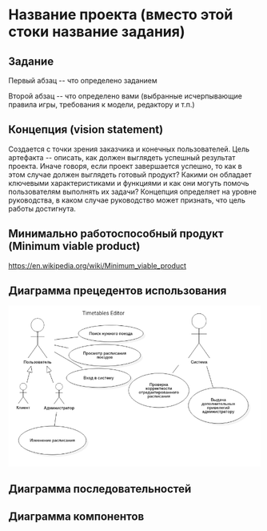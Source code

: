 # Название проекта (вместо этой стоки название задания)

## Задание
Первый абзац -- что определено заданием

Второй абзац -- что определено вами (выбранные исчерпывающие правила игры, требования к модели, редактору и т.п.)

## Концепция (vision statement)
Создается с точки зрения заказчика и конечных пользователей. Цель артефакта -- описать, как должен выглядеть успешный результат проекта. Иначе говоря, если проект завершается успешно, то как в этом случае должен выглядеть готовый продукт? Какими он обладает ключевыми характеристиками и функциями и как они могуть помочь пользователям выполнять их задачи? Концепция определяет на уровне руководства, в каком случае руководство может признать, что цель работы достигнута.

## Минимально работоспособный продукт (Minimum viable product)
https://en.wikipedia.org/wiki/Minimum_viable_product

## Диаграмма прецедентов использования
![alt tag](report/UseCaseDiagram1.png)

## Диаграмма последовательностей

## Диаграмма компонентов
